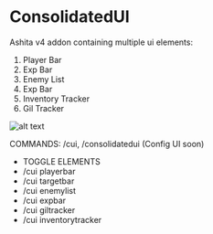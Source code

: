 # ConsolidatedUI
Ashita v4 addon containing multiple ui elements:

1) Player Bar
2) Exp Bar
3) Enemy List
4) Exp Bar
5) Inventory Tracker
6) Gil Tracker

![alt text](https://user-images.githubusercontent.com/7691562/210923390-fe6db49e-2617-4584-b622-880fa74c2366.png)


COMMANDS: /cui, /consolidatedui (Config UI soon)
* TOGGLE ELEMENTS 
* /cui playerbar
* /cui targetbar
* /cui enemylist
* /cui expbar
* /cui giltracker
* /cui inventorytracker
